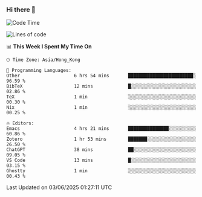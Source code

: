 ### Hi there 👋

<!--
**nicehiro/nicehiro** is a ✨ _special_ ✨ repository because its `README.md` (this file) appears on your GitHub profile.

Here are some ideas to get you started:

- 🔭 I’m currently working on ...
- 🌱 I’m currently learning ...
- 👯 I’m looking to collaborate on ...
- 🤔 I’m looking for help with ...
- 💬 Ask me about ...
- 📫 How to reach me: ...
- 😄 Pronouns: ...
- ⚡ Fun fact: ...
-->

<!--START_SECTION:waka-->
![Code Time](http://img.shields.io/badge/Code%20Time-693%20hrs%2054%20mins-blue)

![Lines of code](https://img.shields.io/badge/From%20Hello%20World%20I%27ve%20Written-1.7%20million%20lines%20of%20code-blue)

📊 **This Week I Spent My Time On** 

```text
🕑︎ Time Zone: Asia/Hong_Kong

💬 Programming Languages: 
Other                    6 hrs 54 mins       ████████████████████████░   96.59 % 
BibTeX                   12 mins             █░░░░░░░░░░░░░░░░░░░░░░░░   02.86 % 
TeX                      1 min               ░░░░░░░░░░░░░░░░░░░░░░░░░   00.30 % 
Nix                      1 min               ░░░░░░░░░░░░░░░░░░░░░░░░░   00.25 % 

🔥 Editors: 
Emacs                    4 hrs 21 mins       ███████████████░░░░░░░░░░   60.86 % 
Zotero                   1 hr 53 mins        ███████░░░░░░░░░░░░░░░░░░   26.50 % 
ChatGPT                  38 mins             ██░░░░░░░░░░░░░░░░░░░░░░░   09.05 % 
VS Code                  13 mins             █░░░░░░░░░░░░░░░░░░░░░░░░   03.15 % 
Ghostty                  1 min               ░░░░░░░░░░░░░░░░░░░░░░░░░   00.43 % 
```


 Last Updated on 03/06/2025 01:27:11 UTC
<!--END_SECTION:waka-->
